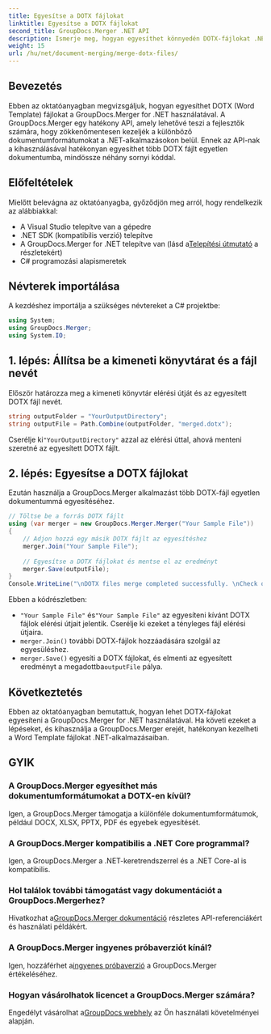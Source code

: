 ```yaml
---
title: Egyesítse a DOTX fájlokat
linktitle: Egyesítse a DOTX fájlokat
second_title: GroupDocs.Merger .NET API
description: Ismerje meg, hogyan egyesíthet könnyedén DOTX-fájlokat .NET-ben a GroupDocs.Merger segítségével. Növelje dokumentumkezelési képességeit.
weight: 15
url: /hu/net/document-merging/merge-dotx-files/
---
```

## Bevezetés
Ebben az oktatóanyagban megvizsgáljuk, hogyan egyesíthet DOTX (Word Template) fájlokat a GroupDocs.Merger for .NET használatával. A GroupDocs.Merger egy hatékony API, amely lehetővé teszi a fejlesztők számára, hogy zökkenőmentesen kezeljék a különböző dokumentumformátumokat a .NET-alkalmazásokon belül. Ennek az API-nak a kihasználásával hatékonyan egyesíthet több DOTX fájlt egyetlen dokumentumba, mindössze néhány sornyi kóddal.
## Előfeltételek
Mielőtt belevágna az oktatóanyagba, győződjön meg arról, hogy rendelkezik az alábbiakkal:
- A Visual Studio telepítve van a gépedre
- .NET SDK (kompatibilis verzió) telepítve
-  A GroupDocs.Merger for .NET telepítve van (lásd a[Telepítési útmutató](https://tutorials.groupdocs.com/merger/net/) a részletekért)
- C# programozási alapismeretek

## Névterek importálása
A kezdéshez importálja a szükséges névtereket a C# projektbe:
```csharp
using System; 
using GroupDocs.Merger;
using System.IO;
```
## 1. lépés: Állítsa be a kimeneti könyvtárat és a fájl nevét
Először határozza meg a kimeneti könyvtár elérési útját és az egyesített DOTX fájl nevét.
```csharp
string outputFolder = "YourOutputDirectory";
string outputFile = Path.Combine(outputFolder, "merged.dotx");
```
 Cserélje ki`"YourOutputDirectory"` azzal az elérési úttal, ahová menteni szeretné az egyesített DOTX fájlt.
## 2. lépés: Egyesítse a DOTX fájlokat
Ezután használja a GroupDocs.Merger alkalmazást több DOTX-fájl egyetlen dokumentummá egyesítéséhez.
```csharp
// Töltse be a forrás DOTX fájlt
using (var merger = new GroupDocs.Merger.Merger("Your Sample File"))
{
    // Adjon hozzá egy másik DOTX fájlt az egyesítéshez
    merger.Join("Your Sample File");
    
    // Egyesítse a DOTX fájlokat és mentse el az eredményt
    merger.Save(outputFile);
}
Console.WriteLine("\nDOTX files merge completed successfully. \nCheck output in {0}", outputFolder);
```
Ebben a kódrészletben:
- `"Your Sample File"` és`"Your Sample File"` az egyesíteni kívánt DOTX fájlok elérési útjait jelentik. Cserélje ki ezeket a tényleges fájl elérési útjaira.
- `merger.Join()` további DOTX-fájlok hozzáadására szolgál az egyesüléshez.
- `merger.Save()` egyesíti a DOTX fájlokat, és elmenti az egyesített eredményt a megadottba`outputFile` pálya.

## Következtetés
Ebben az oktatóanyagban bemutattuk, hogyan lehet DOTX-fájlokat egyesíteni a GroupDocs.Merger for .NET használatával. Ha követi ezeket a lépéseket, és kihasználja a GroupDocs.Merger erejét, hatékonyan kezelheti a Word Template fájlokat .NET-alkalmazásaiban.

## GYIK
### A GroupDocs.Merger egyesíthet más dokumentumformátumokat a DOTX-en kívül?
Igen, a GroupDocs.Merger támogatja a különféle dokumentumformátumok, például DOCX, XLSX, PPTX, PDF és egyebek egyesítését.
### A GroupDocs.Merger kompatibilis a .NET Core programmal?
Igen, a GroupDocs.Merger a .NET-keretrendszerrel és a .NET Core-al is kompatibilis.
### Hol találok további támogatást vagy dokumentációt a GroupDocs.Mergerhez?
 Hivatkozhat a[GroupDocs.Merger dokumentáció](https://tutorials.groupdocs.com/merger/net/) részletes API-referenciákért és használati példákért.
### A GroupDocs.Merger ingyenes próbaverziót kínál?
 Igen, hozzáférhet a[ingyenes próbaverzió](https://releases.groupdocs.com/) a GroupDocs.Merger értékeléséhez.
### Hogyan vásárolhatok licencet a GroupDocs.Merger számára?
 Engedélyt vásárolhat a[GroupDocs webhely](https://purchase.groupdocs.com/buy) az Ön használati követelményei alapján.